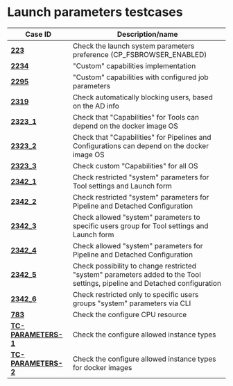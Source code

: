 # Launch parameters testcases

| Case ID | Description/name |
|---|---|
| [**223**](223.md) | Check the launch system parameters preference (CP_FSBROWSER_ENABLED) |
| [**2234**](2234.md) | "Custom" capabilities implementation |
| [**2295**](2295.md) | "Custom" capabilities with configured job parameters |
| [**2319**](2319.md) | Check automatically blocking users, based on the AD info |
| [**2323_1**](2323/2323_1.md) | Check that "Capabilities" for Tools can depend on the docker image OS |
| [**2323_2**](2323/2323_2.md) | Check that "Capabilities" for Pipelines and Configurations can depend on the docker image OS |
| [**2323_3**](2323/2323_3.md) | Check custom "Capabilities" for all OS |
| [**2342_1**](2342/2342_1.md) | Check restricted "system" parameters for Tool settings and Launch form |
| [**2342_2**](2342/2342_2.md) | Check restricted "system" parameters for Pipeline and Detached Configuration |
| [**2342_3**](2342/2342_3.md) | Check allowed "system" parameters to specific users group for Tool settings and Launch form |
| [**2342_4**](2342/2342_4.md) | Check allowed "system" parameters for Pipeline and Detached Configuration |
| [**2342_5**](2342/2342_5.md) | Check possibility to change restricted "system" parameters added to the Tool settings, pipeline and Detached configuration |
| [**2342_6**](2342/2342_6.md) | Check restricted only to specific users groups "system" parameters via CLI |
| [**783**](783.md) | Check the configure CPU resource |
| [**TC-PARAMETERS-1**](TC-PARAMETERS-1.md) | Check the configure allowed instance types |
| [**TC-PARAMETERS-2**](TC-PARAMETERS-2.md) | Check the configure allowed instance types for docker images |
